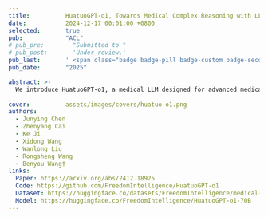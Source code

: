 ```yaml
---
title:          HuatuoGPT-o1, Towards Medical Complex Reasoning with LLMs
date:           2024-12-17 00:01:00 +0800
selected:       true
pub:            "ACL"
# pub_pre:        "Submitted to "
# pub_post:       'Under review.'
pub_last:       ' <span class="badge badge-pill badge-custom badge-secondary">Conference</span>'
pub_date:       "2025"

abstract: >-
  We introduce HuatuoGPT-o1, a medical LLM designed for advanced medical reasoning. It identifies mistakes, explores alternative strategies, and refines its answers by leveraging a specialized medical verifier. The model enhances reasoning through two key approaches: guiding complex reasoning trajectories for fine-tuning with the verifier and applying reinforcement learning (PPO) with verifier-based rewards to further improve reasoning.
  
cover:          assets/images/covers/huatuo-o1.png
authors:
  - Junying Chen
  - Zhenyang Cai
  - Ke Ji
  - Xidong Wang
  - Wanlong Liu
  - Rongsheng Wang
  - Benyou Wang†
links:
  Paper: https://arxiv.org/abs/2412.18925
  Code: https://github.com/FreedomIntelligence/HuatuoGPT-o1
  Dataset: https://huggingface.co/datasets/FreedomIntelligence/medical-o1-reasoning-SFT
  Model: https://huggingface.co/FreedomIntelligence/HuatuoGPT-o1-70B
---
```

